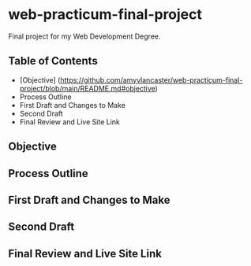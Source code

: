# web-practicum-final-project
Final project for my Web Development Degree.

## Table of Contents
* [Objective] (https://github.com/amyvlancaster/web-practicum-final-project/blob/main/README.md#objective)
* Process Outline
* First Draft and Changes to Make
* Second Draft 
* Final Review and Live Site Link 

## Objective

## Process Outline

## First Draft and Changes to Make

## Second Draft

## Final Review and Live Site Link
